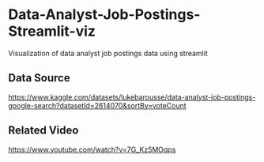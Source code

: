 # Data-Analyst-Job-Postings-Streamlit-viz
 Visualization of data analyst job postings data using streamlit


## Data Source
https://www.kaggle.com/datasets/lukebarousse/data-analyst-job-postings-google-search?datasetId=2614070&sortBy=voteCount

## Related Video
https://www.youtube.com/watch?v=7G_Kz5MOqps